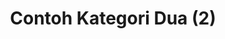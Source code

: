 ---
layout: archive-categories
title: Contoh Kategori Dua (2)
slug: kategori-2
menu: true
submenu: false
order: 2
description: >
  Ini adalah contoh kategori dua (2)
---